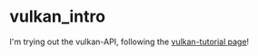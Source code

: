 # vulkan_intro
I'm trying out the vulkan-API, following the [vulkan-tutorial page](vulkan-tutorial.com)!

